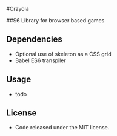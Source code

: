 #Crayola

##S6 Library for browser based games

## Dependencies 

* Optional use of skeleton as a CSS grid 
* Babel ES6 transpiler

## Usage 

* todo

## License 

* Code released under the MIT license.


